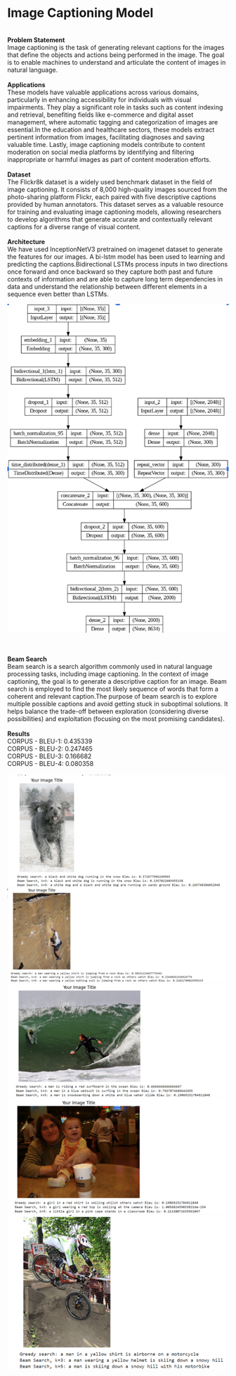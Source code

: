 # Image Captioning Model
<br>**Problem Statement** 
<br>Image captioning is the task of generating relevant captions for the images that define the objects and actions being performed in the image. The goal is to enable machines to understand and articulate the content of images in natural language.
<br><br>**Applications**
<br>These models have valuable applications across various domains, particularly in enhancing accessibility for individuals with visual impairments. They play a significant role in tasks such as content indexing and retrieval, benefiting fields like e-commerce and digital asset management, where automatic tagging and categorization of images are essential.In the education and healthcare sectors, these models extract pertinent information from images, facilitating diagnoses and saving valuable time. Lastly, image captioning models contribute to content moderation on social media platforms by identifying and filtering inappropriate or harmful images as part of content moderation efforts.
<br><br>**Dataset**
<br>The Flickr8k dataset is a widely used benchmark dataset in the field of image captioning. It consists of 8,000 high-quality images sourced from the photo-sharing platform Flickr, each paired with five descriptive captions provided by human annotators. This dataset serves as a valuable resource for training and evaluating image captioning models, allowing researchers to develop algorithms that generate accurate and contextually relevant captions for a diverse range of visual content.
<br><br>**Architecture**
<br>We have used InceptionNetV3 pretrained on imagenet dataset to generate the features for our images. A bi-lstm model has been used to learning and predicting the captions.Bidirectional LSTMs process inputs in two directions once forward and once backward so they capture both past and future contexts of information and are able to capture long term dependencies in data and understand the relationship between different elements in a sequence even better than LSTMs.

![model](results/model-caption.png)

<br><br>**Beam Search**
<br>Beam search is a search algorithm commonly used in natural language processing tasks, including image captioning. In the context of image captioning, the goal is to generate a descriptive caption for an image. Beam search is employed to find the most likely sequence of words that form a coherent and relevant caption.The purpose of beam search is to explore multiple possible captions and avoid getting stuck in suboptimal solutions. It helps balance the trade-off between exploration (considering diverse possibilities) and exploitation (focusing on the most promising candidates).
<br><br>**Results**
<br>CORPUS - BLEU-1: 0.435339
<br>CORPUS - BLEU-2: 0.247465
<br>CORPUS - BLEU-3: 0.166682
<br>CORPUS - BLEU-4: 0.080358
<br><br>
![model](results/imagecaption2.png)
![model](results/imagecaptioning3.png)
![model](results/imagecaptioning4.png)
![model](results/imagecaptioning5.png)
![model](results/imagecaption6.png)
